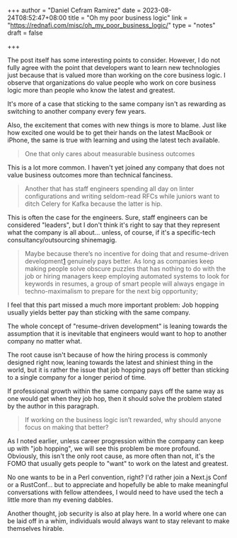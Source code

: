 +++
author = "Daniel Cefram Ramirez"
date = 2023-08-24T08:52:47+08:00
title = "Oh my poor business logic"
link = "https://rednafi.com/misc/oh_my_poor_business_logic/"
type = "notes"
draft = false

+++

The post itself has some interesting points to consider. However, I do not fully agree with the point that developers want to learn new technologies just because that is valued more than working on the core business logic. I observe that organizations do value people who work on core business logic more than people who know the latest and greatest.

It's more of a case that sticking to the same company isn't as rewarding as switching to another company every few years.

Also, the excitement that comes with new things is more to blame. Just like how excited one would be to get their hands on the latest MacBook or iPhone, the same is true with learning and using the latest tech available.

> One that only cares about measurable business outcomes

This is a lot more common. I haven't yet joined any company that does not value business outcomes more than technical fanciness.

> Another that has staff engineers spending all day on linter configurations and writing seldom-read RFCs while juniors want to ditch Celery for Kafka because the latter is hip.

This is often the case for the engineers. Sure, staff engineers can be considered "leaders", but I don't think it's right to say that they represent what the company is all about... unless, of course, if it's a specific-tech consultancy/outsourcing shinemagig.

> Maybe because there’s no incentive for doing that and resume-driven development[1](#fn:1) genuinely pays better. As long as companies keep making people solve obscure puzzles that has nothing to do with the job or hiring managers keep employing automated systems to look for keywords in resumes, a group of smart people will always engage in techno-maximalism to prepare for the next big opportunity;

I feel that this part missed a much more important problem: Job hopping usually yields better pay than sticking with the same company. 

The whole concept of "resume-driven development" is leaning towards the assumption that it is inevitable that engineers would want to hop to another company no matter what.

The root cause isn't because of how the hiring process is commonly designed right now, leaning towards the latest and shiniest thing in the world, but it is rather the issue that job hopping pays off better than sticking to a single company for a longer period of time.

If professional growth within the same company pays off the same way as one would get when they job hop, then it should solve the problem stated by the author in this paragraph.

> If working on the business logic isn’t rewarded, why should anyone focus on making that better?

As I noted earlier, unless career progression within the company can keep up with "job hopping", we will see this problem be more profound. Obviously, this isn't the only root cause, as more often than not, it's the FOMO that usually gets people to "want" to work on the latest and greatest.

No one wants to be in a Perl convention, right? I'd rather join a Next.js Conf or a RustConf... but to appreciate and hopefully be able to make meaningful conversations with fellow attendees, I would need to have used the tech a little more than my evening dabbles.

Another thought, job security is also at play here. In a world where one can be laid off in a whim, individuals would always want to stay relevant to make themselves hirable.